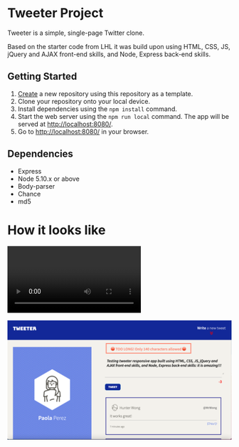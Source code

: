 <!-- @format -->

# Tweeter Project

Tweeter is a simple, single-page Twitter clone.

Based on the starter code from LHL it was build upon using HTML, CSS, JS, jQuery and AJAX front-end skills, and Node, Express back-end skills.

## Getting Started

1. [Create](https://docs.github.com/en/repositories/creating-and-managing-repositories/creating-a-repository-from-a-template) a new repository using this repository as a template.
2. Clone your repository onto your local device.
3. Install dependencies using the `npm install` command.
4. Start the web server using the `npm run local` command. The app will be served at <http://localhost:8080/>.
5. Go to <http://localhost:8080/> in your browser.

## Dependencies

- Express
- Node 5.10.x or above
- Body-parser
- Chance
- md5

# How it looks like

![Video of Features](https://github.com/papoita/tweeter/blob/master/docs/responsive_m.mov)

![Counter behaviour](https://github.com/papoita/tweeter/blob/master/docs/counter_error.png)
